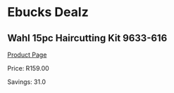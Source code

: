 
# Ebucks Dealz
## Wahl 15pc Haircutting Kit 9633-616
[Product Page](https://www.ebucks.com/web/shop/productSelected.do?prodId=1191131064&catId=375509364)

Price: R159.00

Savings: 31.0


	